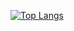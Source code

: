
<!---
RyanOlson86/RyanOlson86 is a ✨ special ✨ repository because its `README.md` (this file) appears on your GitHub profile.
You can click the Preview link to take a look at your changes.
--->

[![Top Langs](https://github-readme-stats.vercel.app/api/top-langs/?username=ryanolson86&layout=pie)](https://github.com/ryanolson86/github-readme-stats)
